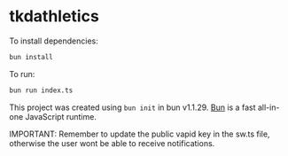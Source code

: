 # tkdathletics

To install dependencies:

```bash
bun install
```

To run:

```bash
bun run index.ts
```

This project was created using `bun init` in bun v1.1.29. [Bun](https://bun.sh) is a fast all-in-one JavaScript runtime.

IMPORTANT: Remember to update the public vapid key in the sw.ts file, otherwise the user wont be able to receive notifications.
